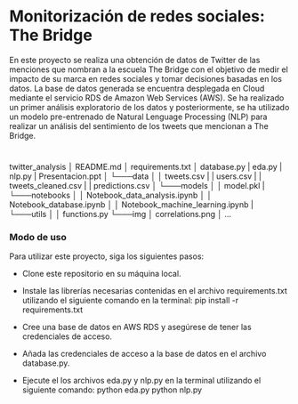 # Monitorización de redes sociales: The Bridge

En este proyecto se realiza una obtención de datos de Twitter de las menciones que nombran a la escuela The Bridge con el objetivo de medir el impacto de su marca en redes sociales y tomar decisiones basadas en los datos.
La base de datos generada se encuentra desplegada en Cloud mediante el servicio RDS de Amazon Web Services (AWS).
Se ha realizado un primer análisis exploratorio de los datos y posteriormente, se ha utilizado un modelo pre-entrenado de Natural Lenguage Processing (NLP) para realizar un análisis del sentimiento de los tweets que mencionan a The Bridge.

# 
twitter_analysis
│   README.md
│   requirements.txt
│   database.py
|   eda.py
|   nlp.py
|   Presentacion.ppt
│
└───data
│   │   tweets.csv
|   |   users.csv
|   |   tweets_cleaned.csv
|   |   predictions.csv
│
└───models
│   │   model.pkl
|
└───notebooks
│   │   Notebook_data_analysis.ipynb
│   │   Notebook_database.ipynb
│   │   Notebook_machine_learning.ipynb
|
└───utils
│   │   functions.py
└───img
    │   correlations.png
    │   ...
    

### Modo de uso
Para utilizar este proyecto, siga los siguientes pasos:

- Clone este repositorio en su máquina local.

- Instale las librerías necesarias contenidas en el archivo requirements.txt utilizando el siguiente comando en la terminal:
pip install -r requirements.txt

- Cree una base de datos en AWS RDS y asegúrese de tener las credenciales de acceso.

- Añada las credenciales de acceso a la base de datos en el archivo database.py.

- Ejecute el los archivos eda.py y nlp.py en la terminal utilizando el siguiente comando:
python eda.py
python nlp.py


